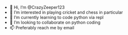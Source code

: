 - 👋 Hi, I’m @CrazyZeeper123
- 👀 I’m interested in playing cricket and chess in particular
- 🌱 I’m currently learning to code python via repl
- 💞️ I’m looking to collaborate on python coding
- 📫 Preferably reach me by email 

<!---
CrazyZeeper123/CrazyZeeper123 is a ✨ special ✨ repository because its `README.md` (this file) appears on your GitHub profile.
You can click the Preview link to take a look at your changes.
--->

